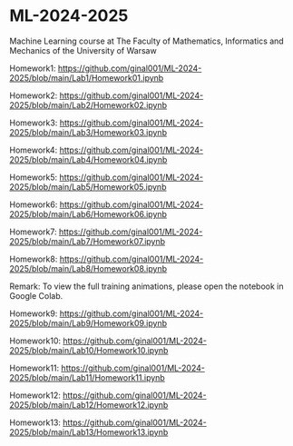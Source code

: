 # ML-2024-2025
Machine Learning course at The Faculty of Mathematics, Informatics and Mechanics of the University of Warsaw

Homework1: https://github.com/ginal001/ML-2024-2025/blob/main/Lab1/Homework01.ipynb

Homework2: https://github.com/ginal001/ML-2024-2025/blob/main/Lab2/Homework02.ipynb

Homework3: https://github.com/ginal001/ML-2024-2025/blob/main/Lab3/Homework03.ipynb

Homework4: https://github.com/ginal001/ML-2024-2025/blob/main/Lab4/Homework04.ipynb

Homework5: https://github.com/ginal001/ML-2024-2025/blob/main/Lab5/Homework05.ipynb

Homework6: https://github.com/ginal001/ML-2024-2025/blob/main/Lab6/Homework06.ipynb

Homework7: https://github.com/ginal001/ML-2024-2025/blob/main/Lab7/Homework07.ipynb

Homework8: https://github.com/ginal001/ML-2024-2025/blob/main/Lab8/Homework08.ipynb

Remark: To view the full training animations, please open the notebook in Google Colab.

Homework9: https://github.com/ginal001/ML-2024-2025/blob/main/Lab9/Homework09.ipynb

Homework10: https://github.com/ginal001/ML-2024-2025/blob/main/Lab10/Homework10.ipynb

Homework11: https://github.com/ginal001/ML-2024-2025/blob/main/Lab11/Homework11.ipynb

Homework12: https://github.com/ginal001/ML-2024-2025/blob/main/Lab12/Homework12.ipynb

Homework13: https://github.com/ginal001/ML-2024-2025/blob/main/Lab13/Homework13.ipynb
